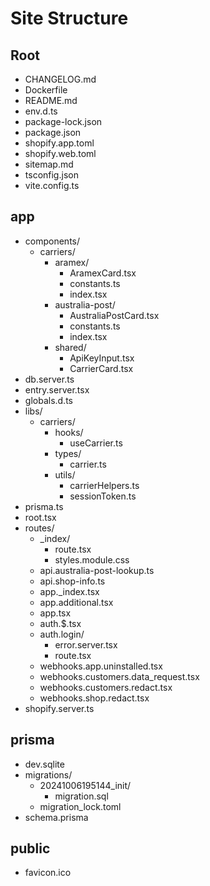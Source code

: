 # Site Structure

## Root
- CHANGELOG.md
- Dockerfile
- README.md
- env.d.ts
- package-lock.json
- package.json
- shopify.app.toml
- shopify.web.toml
- sitemap.md
- tsconfig.json
- vite.config.ts

## app
- components/
  - carriers/
    - aramex/
      - AramexCard.tsx
      - constants.ts
      - index.tsx
    - australia-post/
      - AustraliaPostCard.tsx
      - constants.ts
      - index.tsx
    - shared/
      - ApiKeyInput.tsx
      - CarrierCard.tsx
- db.server.ts
- entry.server.tsx
- globals.d.ts
- libs/
  - carriers/
    - hooks/
      - useCarrier.ts
    - types/
      - carrier.ts
    - utils/
      - carrierHelpers.ts
      - sessionToken.ts
- prisma.ts
- root.tsx
- routes/
  - _index/
    - route.tsx
    - styles.module.css
  - api.australia-post-lookup.ts
  - api.shop-info.ts
  - app._index.tsx
  - app.additional.tsx
  - app.tsx
  - auth.$.tsx
  - auth.login/
    - error.server.tsx
    - route.tsx
  - webhooks.app.uninstalled.tsx
  - webhooks.customers.data_request.tsx
  - webhooks.customers.redact.tsx
  - webhooks.shop.redact.tsx
- shopify.server.ts

## prisma
- dev.sqlite
- migrations/
  - 20241006195144_init/
    - migration.sql
  - migration_lock.toml
- schema.prisma

## public
- favicon.ico

